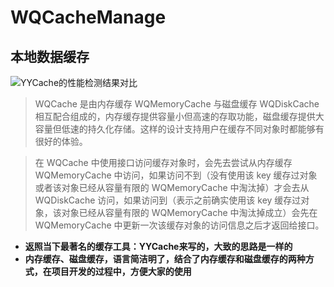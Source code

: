 # WQCacheManage
## 本地数据缓存

![YYCache的性能检测结果对比](https://camo.githubusercontent.com/5c7ccfde5bc04c6627d2dd744378b0d4155e3a49/68747470733a2f2f7261772e6769746875622e636f6d2f69626972656d652f595943616368652f6d61737465722f42656e63686d61726b2f526573756c745f6d656d6f72792e706e67)


> WQCache 是由内存缓存 WQMemoryCache 与磁盘缓存 WQDiskCache 相互配合组成的，内存缓存提供容量小但高速的存取功能，磁盘缓存提供大容量但低速的持久化存储。这样的设计支持用户在缓存不同对象时都能够有很好的体验。

> 在 WQCache 中使用接口访问缓存对象时，会先去尝试从内存缓存 WQMemoryCache 中访问，如果访问不到（没有使用该 key 缓存过对象或者该对象已经从容量有限的 WQMemoryCache 中淘汰掉）才会去从 WQDiskCache 访问，如果访问到（表示之前确实使用该 key 缓存过对象，该对象已经从容量有限的 WQMemoryCache 中淘汰掉成立）会先在WQMemoryCache 中更新一次该缓存对象的访问信息之后才返回给接口。

- **返照当下最著名的缓存工具：YYCache来写的，大致的思路是一样的**
- **内存缓存、磁盘缓存，语言简洁明了，结合了内存缓存和磁盘缓存的两种方式，在项目开发的过程中，方便大家的使用**
